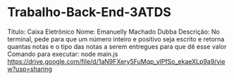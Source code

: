 # Trabalho-Back-End-3ATDS
Título: Caixa Eletrônico
Nome: Emanuelly Machado Dubba
Descrição: No terminal, pede para que um número inteiro e positivo seja escrito e retorna quantas notas e o tipo das notas a serem entregues para que dê esse valor
Comando para executar: node main.js
https://drive.google.com/file/d/1aN9FXery5FuMqp_ylPfSo_ekaeXLp9a9/view?usp=sharing
